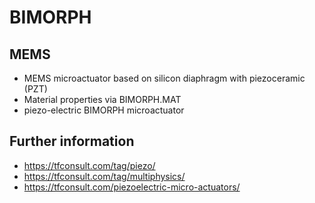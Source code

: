 # BIMORPH

## MEMS
- MEMS microactuator based on silicon diaphragm with piezoceramic (PZT)
- Material properties via BIMORPH.MAT
- piezo-electric BIMORPH microactuator

## Further information
- https://tfconsult.com/tag/piezo/
- https://tfconsult.com/tag/multiphysics/
- https://tfconsult.com/piezoelectric-micro-actuators/
